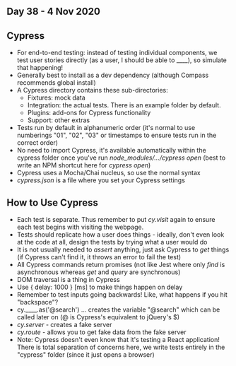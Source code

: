 ## Day 38 - 4 Nov 2020

## Cypress

* For end-to-end testing: instead of testing individual components, we test user stories directly (as a user, I should be able to ____), so simulate that happening!
* Generally best to install as a dev dependency (although Compass recommends global install)
* A Cypress directory contains these sub-directories:
  * Fixtures: mock data
  * Integration: the actual tests. There is an example folder by default.
  * Plugins: add-ons for Cypress functionality
  * Support: other extras
* Tests run by default in alphanumeric order (it's normal to use numberings "01", "02", "03" or timestamps to ensure tests run in the correct order)
* No need to import Cypress, it's available automatically within the cypress folder once you've run *node_modules/.../cypress open* (best to write an NPM shortcut here for *cypress open*)
* Cypress uses a Mocha/Chai nucleus, so use the normal syntax
* *cypress.json* is a file where you set your Cypress settings

## How to Use Cypress

* Each test is separate. Thus remember to put *cy.visit* again to ensure each test begins with visiting the webpage.
* Tests should replicate how a user does things - ideally, don't even look at the code at all, design the tests by trying what a user would do
* It is not usually needed to *assert* anything, just ask Cypress to *get* things (if Cypress can't find it, it throws an error to fail the test)
* All Cypress commands return promises (not like Jest where only *find* is asynchronous whereas *get* and *query* are synchronous)
* DOM traversal is a thing in Cypress
* Use { delay: 1000 } [ms] to make things happen on delay
* Remember to test inputs going backwards! Like, what happens if you hit "backspace"?
* cy.____.as('@search') ... creates the variable "@search" which can be called later on (@ is Cypress's equivalent to jQuery's $)
* *cy.server* - creates a fake server
* *cy.route* - allows you to get fake data from the fake server
* Note: Cypress doesn't even know that it's testing a React application! There is total separation of concerns here, we write tests entirely in the "cypress" folder (since it just opens a browser)